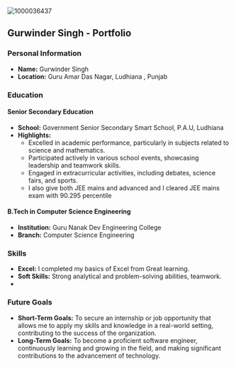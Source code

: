 ![1000036437](https://github.com/user-attachments/assets/b1832926-dbef-445d-a19d-704ad9c07c38)
## Gurwinder Singh - Portfolio 

### Personal Information

- **Name:** Gurwinder Singh 
- **Location:** Guru Amar Das Nagar, Ludhiana , Punjab 

### Education

#### Senior Secondary Education
- **School:** Government Senior Secondary Smart School, P.A.U, Ludhiana 
- **Highlights:**
  - Excelled in academic performance, particularly in subjects related to science and mathematics.
  - Participated actively in various school events, showcasing leadership and teamwork skills.
  - Engaged in extracurricular activities, including debates, science fairs, and sports.
  - I also give both JEE mains  and advanced  and I cleared JEE mains exam with 90.295 percentile 
#### B.Tech in Computer Science Engineering
- **Institution:** Guru Nanak Dev Engineering College 
- **Branch:** Computer Science Engineering

### Skills
- **Excel:** I completed my basics of Excel from Great learning.
- **Soft Skills:** Strong analytical and problem-solving abilities, teamwork.
- 
### Future Goals
- **Short-Term Goals:** To secure an internship or job opportunity that allows me to apply my skills and knowledge in a real-world setting, contributing to the success of the organization.
- **Long-Term Goals:** To become a proficient software engineer, continuously learning and growing in the field, and making significant contributions to the advancement of technology.
